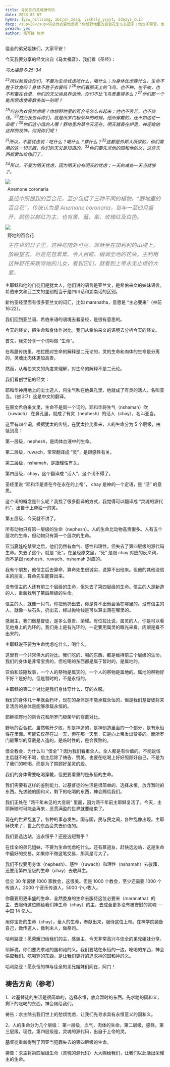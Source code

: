 ```yaml
---
title: 寻见你的灵魂源代码
date: 2023-05-07
hymns: [ycw_hillsong, abzjsn_zmzq, yschlly_ysyyt, ddazys_cui]
dscp: <sup>28</sup>何必为衣裳忧虑呢？你想野地里的百合花怎么长起来；他也不劳苦，也不纺线。<sup>29</sup>然而我告诉你们，就是所罗门极荣华的时候，他所穿戴的，还不如这花一朵呢！<sup>30</sup>你们这小信的人哪！野地里的草今天还在，明天就丢在炉里，神还给他这样的妆饰，何况你们呢！<br><br>马太福音 6:25-34
preach: yes
author: 杨军锋 牧师
---
```


佳全的弟兄姐妹们，大家平安！

今天我要分享的经文出自《马太福音》，我们看《圣经》：

*马太福音 6:25-34*

*<sup>25</sup>所以我告诉你们，不要为生命忧虑吃什么，喝什么；为身体忧虑穿什么。生命不胜于饮食吗？身体不胜于衣裳吗？<sup>26</sup>你们看那天上的飞鸟，也不种，也不收，也不积蓄在仓里，你们的天父尚且养活他。你们不比飞鸟贵重得多么？<sup>27</sup>你们那一个能用思虑使寿数多加一刻呢？*

*<sup>28</sup>何必为衣裳忧虑呢？你想野地里的百合花怎么长起来；他也不劳苦，也不纺线。<sup>29</sup>然而我告诉你们，就是所罗门极荣华的时候，他所穿戴的，还不如这花一朵呢！<sup>30</sup>你们这小信的人哪！野地里的草今天还在，明天就丢在炉里，神还给他这样的妆饰，何况你们呢！*

*<sup>31</sup>所以，不要忧虑说：吃什么？喝什么？穿什么？<sup>32</sup>这都是外邦人所求的，你们需用的这一切东西，你们的天父是知道的。<sup>33</sup>你们要先求他的国和他的义，这些东西都要加给你们了。*

*<sup>34</sup>所以，不要为明天忧虑，因为明天自有明天的忧虑；一天的难处一天当就够了。*

<div class="article-img-wrapper">
  <img src="https://typora-1259024198.cos.ap-beijing.myqcloud.com/wg/images/teaching/2023-05-07-a.jpg">
  <p class="caption" style="margin: 0.5em;">Anemone coronaria</p>
</div>
  <p class="caption" style="text-align: left; margin: 0.5em; letter-spacing: 0px; line-height: 1.7em; font-size: 17px; font-style: italic; color: #808080;">圣经中所提到的百合花，至少包括了三种不同的植物。“野地里的百合花”，传统认为是 Anemone coronaria，每年一至四月盛开，颜色以鲜红为主，也有黄、蓝、紫、玫瑰红及白色。</p>

<div class="article-img-wrapper">
  <img src="https://typora-1259024198.cos.ap-beijing.myqcloud.com/wg/images/teaching/2023-05-07-c.jpg">
  <p class="caption" style="margin: 0.5em;">野地的百合花</p>
</div>

  <p class="caption" style="text-align: left; margin: 0.5em; letter-spacing: 0px; line-height: 1.7em; font-size: 17px; font-style: italic; color: #808080;">主在世的日子里，这种花随处可见。耶稣坐在加利利的山坡上，放眼望去，尽是花苞累累、令人目眩、缀满全地的花朵。主利用这种野花来教导祂的儿女，看到它们，就看到上帝永无止境的大爱。</p>

主耶稣和他的门徒们是犹太人，他们讲的语言是亚兰文，是希伯来文的姊妹语言。希伯来文和亚兰文的差别相当于是四川话和湖南话的区别。

新约圣经里面有很多亚兰文的词汇，比如 maranatha，意思是 “<sp>主必要来</sp>”（林前 16:22）。

我们回到亚兰语、希伯来语的语境去看圣经，是很有意思的。

今天的经文，把生命和身体作对比。我们从希伯来文的语境去分析今天的经文。

首先，我先分享一个词叫做 “生命”。

在希腊传统里，柏拉图对生命的解释是二元论的，灵的生命和肉体的生命是分离的，灵魂比肉体更加高贵。

然而，从希伯来文的角度来理解，对生命的解释不是二元论。

我们看创世记的经文：

<sp>耶和华神用地上的尘土造人，将生气吹在他鼻孔里，他就成了有灵的活人，名叫亚当。</sp>（创 2:7）这是中文的翻译。

在原文希伯来文里，生命不是同一个词的。耶和华将生气（nshamah）吹（ruwach） 在鼻孔里，就成了有灵（nephesh）的活人（chay），名叫亚当。

这里有四个词，根据犹太的传统，在犹太拉比看来，人的生命分为 5 个层级，由低到高：

第一层级，nephesh，是肉体血液中的生命。

第二层级，ruwach，常常翻译成 “灵”，是跟感性有关。

第三层级，nshamah，是跟理性有关。

第四层级，chay，这个翻译成 “活人”，这个词不得了。

圣经里说 “耶和华是昔在今在永在的上帝”， chay 是神的一个定语，是 “活” 的意思。

这个词的概念是什么呢？我找了很多翻译的方式，我觉得可以翻译成 “灵魂的源代码”，出自于上帝独一的灵。

第五层级，今天就不讲了。

所有动物只有第一层级的生命（nephesh）。人的生命比动物高贵很多。人有五个层次的生命，但动物只有第一个层次的生命。

亚当夏娃吃禁果之后，他们仍然有血气、感性和理性，但失去了第四层级的源代码生命。失去了这个，就是 “死”。在圣经原文里，“死” 是跟 chay 对应的反义词，而不是跟 nephesh、ruwach、nshamah 对应的。

我有个朋友，他信主后去算命，算命先生很诚实，说算不出他来。但他的其他没信主的朋友，算命先生能算出来。

没有信主的人还有前三个层级的生命，但失去了第四层级的生命。信主的人是新造的人，重新找到了第四层级的生命。

信主的人，就像一只鸟，你把他扔出去，你是算不出他会落在哪里的。没有信主的人，就像一块石头，扔出去，经过抛物线是可以算出落在哪里的。

感谢主，我们做基督徒，是多么尊贵、荣耀。有位拉比说，属灵的人，你是可以看见他身上的光环的。我们身上是有光环的，一定要用属灵的眼光来看，肉眼是看不出来的。

主耶稣说不要为生命忧虑吃什么，喝什么。

这里有一个非常伟大的对比。我们吃的、喝的东西，都是维持前三个层级的生命。我们的身体是非常宝贵的，但吃喝的东西都是属于暂时的，是属地的。

亚伯和该隐故事，一个人的祭物是属天的，一个人的祭物是属地的。属地的祭物好不好？是好的，但是暂时的，不是永恒的。

主耶稣的第二个对比是我们身体穿什么，穿的衣服。

我们的身体几十年就会朽坏，现在的身体是不能承载永恒的，但是我们基督徒将来复活后的身体是能够承载永恒的。

耶稣把野地的百合花和所罗门极荣华的穿戴对比。

野地的百合花，虽然朝开夕败，却是神造的，是神创造里面的一个部分，是有永恒性在里面。可能它仅存在过一天，但在那一天里，它是向上帝发出赞美的。而所罗门最荣华的穿戴是人造的，是临时性的，是会衰败的。

佳全教会，为什么叫 “佳全”？因为我们看重全人，全人都是有价值的。不能说信主后就不吃不喝，信主后除了祷告、赞美，也要在吃喝上好好照顾好自己，不是为了我们的吃喝，而是为了照顾好圣灵的殿。

我们的身体需要吃喝穿戴，但更要看重的是永恒的生命。

我们需要有这样的鉴别能力。过基督徒的生活是很简单的，选择永恒，放弃暂时的东西。先求祂的国和义，剩下的吃喝的东西，神会赐给我们。

我们正处在 “两千年未见的大变局” 里面，因为两千年前主耶稣复活了。今天，主耶稣随时可能会再来，恶贯满盈的世界就要结束了。

现在的世界乱套了，各种的事态发生。国与国，民与民之间，各种乱像出现。主耶稣快来了，世上的东西会失去价值的。

我们要选边站，选永恒乎？还是选短暂乎？

在佳全的弟兄姐妹，不要为生命忧虑吃什么。还有慕道友，赶快选边站，这是生命中最好的交易。如果你不做这笔交易，那真是亏大了。

我们不仅要用身体（nephesh）、感性（ruwach）和理性（nshamah）去敬拜，还要用第四层级的生命（chay）去敬拜主。

佳全 30 年要建 1000 家教会，这很美。但是 1000 个教会，至少还需要 1000 个传道人，2000 个音乐传道人，5000 个小牧人。

你需要用更丰盛的生命、全然委身的生命去服侍这位必要来（maranatha）的主，去服侍这位赐给我们神生命（chay）的主，去成全更多没有被安慰的灵魂 — 中国 14 亿人。

用你宝贵的生命（chay），全人的生命，奉献出来，服侍这位上帝。在神学院装备自己，做传道人，做利未人，做祭司。

哈利路亚！愿荣耀归给我们的主，感谢主，今天非常高兴与佳全的弟兄姐妹分享。

耶稣说，你们要先求祂的国和祂的义。我们要站在永恒的一边，吃喝的东西，神会供应我们。吃喝穿的东西，是让我们更好的追求神的国和神的义。

哈利路亚！愿永恒的神与佳全的弟兄姐妹们同在，阿门！

## 祷告方向（参考）

1、过基督徒的生活是很简单的，选择永恒，放弃暂时的东西。先求祂的国和义，剩下的吃喝的东西，神会赐给我们。

祷告：求主除去我们世上的愁烦忧虑，让我们先寻求具有永恒意义的国和义。

2、人的生命分为几个层级：
第一层级，血气，肉体的生命。第二层级，感性。第三层级，理性。第四层级是，灵魂的源代码，出自于上帝的灵。

基督徒重新得到了因亚当犯罪失去的第四层级的生命。

祷告：求主将第四层级生命（灵魂的源代码）大大赐给我们，让我们以此活出荣耀主的生命。